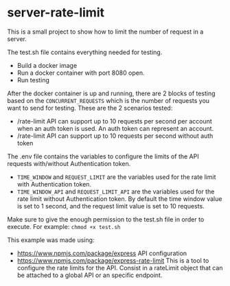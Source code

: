 # server-rate-limit

This is a small project to show how to limit the number of request in a server.

The test.sh file contains everything needed for testing.
  - Build a docker image
  - Run a docker container with port 8080 open.
  - Run testing

After the docker container is up and running, there are 2 blocks of testing based on the `CONCURRENT_REQUESTS` which is the number of requests you want to send for testing.
These are the 2 scenarios tested:
  - /rate-limit API can support up to 10 requests per second per account when an auth token is used. An auth token can represent an account.
  - /rate-limit API can support up to 10 requests per second without auth token

The .env file contains the variables to configure the limits of the API requests with/without Authentication token.
- `TIME_WINDOW` and `REQUEST_LIMIT` are the variables used for the rate limit with Authentication token.
- `TIME_WINDOW_API` and `REQUEST_LIMIT_API` are the variables used for the rate limit without Authentication token.
By default the time window value is set to 1 second, and the request limit value is set to 10 requests.

Make sure to give the enough permission to the test.sh file in order to execute. For example: `chmod +x test.sh`

This example was made using:
  - https://www.npmjs.com/package/express
    API configuration
  - https://www.npmjs.com/package/express-rate-limit
    This is a tool to configure the rate limits for the API. Consist in a rateLimit object that can be attached to a global API or an specific endpoint.
    
